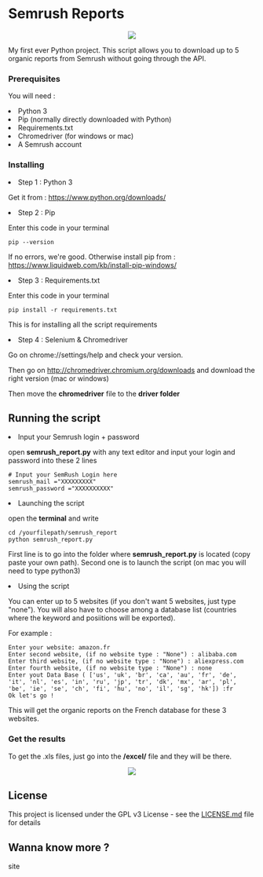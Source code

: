 # Semrush Reports
<p align="center">
  <img src="http://hugoakhtari.com/wp-content/uploads/2019/09/semrush_python_script.gif">
</p>


My first ever Python project. This script allows you to download up to 5 organic reports from Semrush without going through the API. 

### Prerequisites

You will need :
<li>Python 3
<li>Pip (normally directly downloaded with Python)
<li>Requirements.txt
<li>Chromedriver (for windows or mac)
<li>A Semrush account

### Installing

<li>Step 1 : Python 3

Get it from : https://www.python.org/downloads/

<li>Step 2 : Pip

Enter this code in your terminal

```
pip --version
```
If no errors, we're good. Otherwise install pip from : https://www.liquidweb.com/kb/install-pip-windows/

<li>Step 3 : Requirements.txt

Enter this code in your terminal

```
pip install -r requirements.txt
```
This is for installing all the script requirements 

<li>Step 4 : Selenium & Chromedriver

Go on chrome://settings/help and check your version.

Then go on http://chromedriver.chromium.org/downloads and download the right version (mac or windows)

Then move the <b>chromedriver</b> file to the <b>driver folder</b>

## Running the script

<li>Input your Semrush login + password

open <b>semrush_report.py</b> with any text editor and input your login and password into these 2 lines
```
# Input your SemRush Login here
semrush_mail ="XXXXXXXXX"
semrush_password ="XXXXXXXXXX"
```

<li>Launching the script

open the <b>terminal</b> and write
```
cd /yourfilepath/semrush_report
python semrush_report.py
```
First line is to go into the folder where <b>semrush_report.py</b> is located (copy paste your own path). Second one is to launch the script (on mac you will need to type python3)

<li>Using the script

You can enter up to 5 websites (if you don't want 5 websites, just type "none"). You will also have to choose among a database list (countries where the keyword and posiitions will be exported).

For example : 
```
Enter your website: amazon.fr
Enter second website, (if no website type : "None") : alibaba.com
Enter third website, (if no website type : "None") : aliexpress.com
Enter fourth website, (if no website type : "None") : none
Enter yout Data Base ( ['us', 'uk', 'br', 'ca', 'au', 'fr', 'de', 'it', 'nl', 'es', 'in', 'ru', 'jp', 'tr', 'dk', 'mx', 'ar', 'pl', 'be', 'ie', 'se', 'ch', 'fi', 'hu', 'no', 'il', 'sg', 'hk']) :fr
Ok let's go !
```
This will get the organic reports on the French database for these 3 websites.

### Get the results

To get the .xls files, just go into the <b>/excel/</b> file and they will be there.

<p align="center">
  <img src="https://hugoakhtari.com/wp-content/uploads/2019/09/excel_export.png">
</p>

## License

This project is licensed under the GPL v3 License - see the [LICENSE.md](LICENSE.md) file for details

## Wanna know more ? 

site
